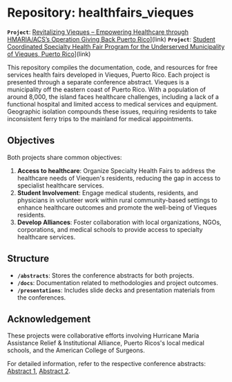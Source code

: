 # Repository: healthfairs_vieques
**`Project`**: [Revitalizing Vieques – Empowering Healthcare through HMARIA/ACS’s Operation Giving Back Puerto Rico](conference_abstract_1.pdf)](link)
**`Project`**: [Student Coordinated Specialty Health Fair Program for the Underserved Municipality of Vieques, Puerto Rico](conference_abstract_1.pdf)](link)

This repository compiles the documentation, code, and resources for free services health fairs developed in Vieques, Puerto Rico. Each project is presented through a separate conference abstract. Vieques is a  municipality off the eastern coast of Puerto Rico. With a population of around 8,000, the island faces healthcare challenges, including a lack of a functional hospital and limited access to medical services and equipment. Geographic isolation compounds these issues, requiring residents to take inconsistent ferry trips to the mainland for medical appointments. 

## Objectives
Both projects share common objectives:
1. **Access to healthcare**: Organize Specialty Health Fairs to address the healthcare needs of Viequen's residents, reducing the gap in access to specialist healthcare services.
2. **Student Involvement**: Engage medical students, residents, and physicians in volunteer work within rural community-based settings to enhance healthcare outcomes and promote the well-being of Vieques residents.
3. **Develop Alliances**: Foster collaboration with local organizations, NGOs, corporations, and medical schools to provide access to specialty healthcare services.

## Structure
- **`/abstracts`**: Stores the conference abstracts for both projects.
- **`/docs`**: Documentation related to methodologies and project outcomes.
- **`/presentations`**: Includes slide decks and presentation materials from the conferences.

## Acknowledgement

These projects were collaborative efforts involving Hurricane Maria Assistance Relief & Institutional Alliance, Puerto Ricos's local medical schools, and the American College of Surgeons.

For detailed information, refer to the respective conference abstracts: [Abstract 1](conference_abstract_1.pdf), [Abstract 2](conference_abstract_2.pdf).
